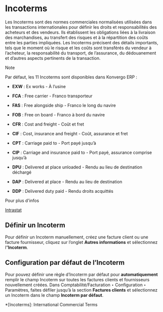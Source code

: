 # Incoterms

Les Incoterms sont des normes commerciales normalisées utilisées dans les
transactions internationales pour définir les droits et responsabilités des
acheteurs et des vendeurs. Ils établissent les obligations liées à la
livraison des marchandises, au transfert des risques et à la répartition des
coûts entre les parties impliquées. Les Incoterms précisent des détails
importants, tels que le moment où le risque et les coûts sont transférés du
vendeur à l’acheteur, la responsabilité du transport, de l’assurance, du
dédouanement et d’autres aspects pertinents de la transaction.

<div class="alert alert-primary">
<p class="alert-title">
Note</p><p>Par défaut, les 11 Incoterms sont disponibles dans Konvergo ERP :</p>
<ul>
<li><p><b>EXW</b> : Ex works - À l’usine</p></li>
<li><p><b>FCA</b> : Free carrier - Franco transporteur</p></li>
<li><p><b>FAS</b> : Free alongside ship - Franco le long du navire</p></li>
<li><p><b>FOB</b> : Free on board - Franco à bord du navire</p></li>
<li><p><b>CFR</b> : Cost and freight - Coût et fret</p></li>
<li><p><b>CIF</b> : Cost, insurance and freight - Coût, assurance et fret</p></li>
<li><p><b>CPT</b> : Carriage paid to - Port payé jusqu’à</p></li>
<li><p><b>CIP</b> : Carriage and insurance paid to - Port payé, assurance comprise jusqu’à</p></li>
<li><p><b>DPU</b> : Delivered at place unloaded - Rendu au lieu de destination déchargé</p></li>
<li><p><b>DAP</b> : Delivered at place - Rendu au lieu de destination</p></li>
<li><p><b>DDP</b> : Delivered duty paid - Rendu droits acquittés</p></li>
</ul>
</div> <div class="alert alert-secondary">
<p class="alert-title">
Pour plus d'infos</p><p><a href="../reporting/intrastat">Intrastat</a></p>
</div>

## Définir un Incoterm

Pour définir un Incoterm manuellement, créez une facture client ou une facture
fournisseur, cliquez sur l’onglet **Autres informations** et sélectionnez
l”**Incoterm**.

## Configuration par défaut de l’Incoterm

Pour pouvez définir une règle d’Incoterm par défaut pour **automatiquement**
remplir le champ Incoterm sur toutes les factures clients et fournisseurs
nouvellement créées. Dans Comptabilité/Facturation ‣ Configuration ‣
Paramètres, faites défiler jusqu’à la section **Factures clients** et
sélectionnez un Incoterm dans le champ **Incoterm par défaut**.

  *[Incoterms]: International Commercial Terms

